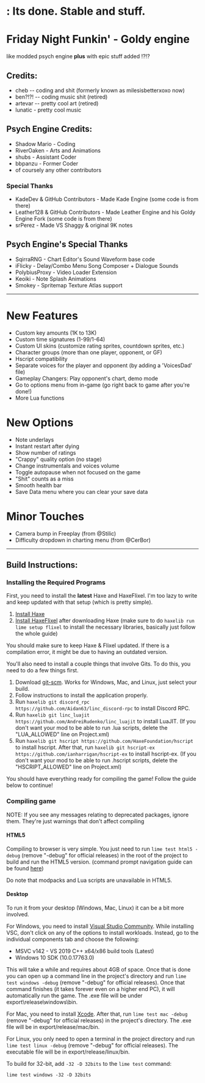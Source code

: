 # : Its done. Stable and stuff.


# Friday Night Funkin' - Goldy engine
like modded psych engine **plus** with epic stuff added ⁉️⁉️

## Credits:
* cheb -- coding and shit (formerly known as milesisbetterxoxo now)
* ben?!?! -- coding music shit (retired)
* artevar -- pretty cool art (retired)
* lunatic - pretty cool music

## Psych Engine Credits:
* Shadow Mario - Coding
* RiverOaken - Arts and Animations
* shubs - Assistant Coder
* bbpanzu - Former Coder
* of coursely any other contributors

### Special Thanks
* KadeDev & GitHub Contributors - Made Kade Engine (some code is from there)
* Leather128 & GitHub Contributors - Made Leather Engine and his Goldy Engine Fork (some code is from there)
* srPerez - Made VS Shaggy & original 9K notes

## Psych Engine's Special Thanks
* SqirraRNG - Chart Editor's Sound Waveform base code
* iFlicky - Delay/Combo Menu Song Composer + Dialogue Sounds
* PolybiusProxy - Video Loader Extension
* Keoiki - Note Splash Animations
* Smokey - Spritemap Texture Atlas support
_____________________________________

# New Features
* Custom key amounts (1K to 13K)
* Custom time signatures (1-99/1-64)
* Custom UI skins (customize rating sprites, countdown sprites, etc.)
* Character groups (more than one player, opponent, or GF)
* Hscript compatibility
* Separate voices for the player and opponent (by adding a 'VoicesDad' file)
* Gameplay Changers: Play opponent's chart, demo mode
* Go to options menu from in-game (go right back to game after you're done!)
* More Lua functions

# New Options
* Note underlays
* Instant restart after dying
* Show number of ratings
* "Crappy" quality option (no stage)
* Change instrumentals and voices volume
* Toggle autopause when not focused on the game
* "Shit" counts as a miss
* Smooth health bar
* Save Data menu where you can clear your save data

# Minor Touches
* Camera bump in Freeplay (from @Stilic)
* Difficulty dropdown in charting menu (from @CerBor)
_____________________________________

## Build Instructions:
### Installing the Required Programs
First, you need to install the **latest** Haxe and HaxeFlixel. I'm too lazy to write and keep updated with that setup (which is pretty simple). 
1. [Install Haxe](https://haxe.org/download/)
2. [Install HaxeFlixel](https://haxeflixel.com/documentation/install-haxeflixel/) after downloading Haxe (make sure to do `haxelib run lime setup flixel` to install the necessary libraries, basically just follow the whole guide)

You should make sure to keep Haxe & Flixel updated. If there is a compilation error, it might be due to having an outdated version.

You'll also need to install a couple things that involve Gits. To do this, you need to do a few things first.
1. Download [git-scm](https://git-scm.com/downloads). Works for Windows, Mac, and Linux, just select your build.
2. Follow instructions to install the application properly.
3. Run `haxelib git discord_rpc https://github.com/Aidan63/linc_discord-rpc` to install Discord RPC.
4. Run `haxelib git linc_luajit https://github.com/AndreiRudenko/linc_luajit` to install LuaJIT. (If you don't want your mod to be able to run .lua scripts, delete the "LUA_ALLOWED" line on Project.xml)
5. Run `haxelib git hscript https://github.com/HaxeFoundation/hscript` to install hscript. After that, run `haxelib git hscript-ex https://github.com/ianharrigan/hscript-ex` to install hscript-ex. (If you don't want your mod to be able to run .hscript scripts, delete the "HSCRIPT_ALLOWED" line on Project.xml)

You should have everything ready for compiling the game! Follow the guide below to continue!

### Compiling game
NOTE: If you see any messages relating to deprecated packages, ignore them. They're just warnings that don't affect compiling

#### HTML5
Compiling to browser is very simple. You just need to run `lime test html5 -debug` (remove "-debug" for official releases) in the root of the project to build and run the HTML5 version. (command prompt navigation guide can be found [here](https://ninjamuffin99.newgrounds.com/news/post/1090480))

Do note that modpacks and Lua scripts are unavailable in HTML5.

#### Desktop
To run it from your desktop (Windows, Mac, Linux) it can be a bit more involved.

For Windows, you need to install [Visual Studio Community](https://visualstudio.microsoft.com/downloads/). While installing VSC, don't click on any of the options to install workloads. Instead, go to the individual components tab and choose the following:
* MSVC v142 - VS 2019 C++ x64/x86 build tools (Latest)
* Windows 10 SDK (10.0.17763.0)

This will take a while and requires about 4GB of space. Once that is done you can open up a command line in the project's directory and run `lime test windows -debug` (remove "-debug" for official releases). Once that command finishes (it takes forever even on a higher end PC), it will automatically run the game. The .exe file will be under export\release\windows\bin.

For Mac, you need to install [Xcode](https://apps.apple.com/us/app/xcode/id497799835). After that, run `lime test mac -debug` (remove "-debug" for official releases) in the project's directory. The .exe file will be in export/release/mac/bin.

For Linux, you only need to open a terminal in the project directory and run `lime test linux -debug` (remove "-debug" for official releases). The executable file will be in export/release/linux/bin.

To build for 32-bit, add `-32 -D 32bits` to the `lime test` command:

`lime test windows -32 -D 32bits`


